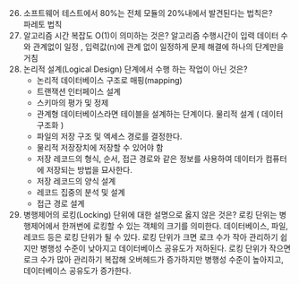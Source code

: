 26. 소프트웨어 테스트에서 80%는 전체 모듈의 20%내에서 발견된다는 법칙은?  
      파레토 법칙  
35. 알고리즘 시간 복잡도 O(1)이 의미하는 것은? 
      알고리즘 수행시간이 입력 데이터 수와 관계없이 일정 , 입력값(n)에 관계 없이 일정하게 문제 해결에 하나의 단계만을 거침
49. 논리적 설계(Logical Design) 단계에서 수행 하는 작업이 아닌 것은?
      * 논리적 데이터베이스 구조로 매핑(mapping)
      * 트랜잭션 인터페이스 설계
      * 스키마의 평가 및 정제 
      * 관계형 데이터베이스라면 테이블을 설계하는 단계이다.
    물리적 설계 ( 데이터 구조화 ) 
      * 파일의 저장 구조 및 엑세스 경로를 결정한다.
      * 물리적 저장장치에 저장할 수 있어야 함
      * 저장 레코드의 형식, 순서, 접근 경로와 같은 정보를 사용하여 데이터가 컴퓨터에 저장되는 방법을 묘사한다.
      * 저장 레코드의 양식 설계
      * 레코드 집중의 분석 및 설계
      * 접근 경로 설계
51. 병행제어의 로킹(Locking) 단위에 대한 설명으로 옳지 않은 것은? 
      로킹 단위는 병행제어에서 한꺼번에 로킹할 수 있는 객체의 크기를 의미한다.
      데이터베이스, 파일, 레코드 등은 로킹 단위가 될 수 있다.
      로킹 단위가 크면 로크 수가 작아 관리하기 쉽지만 병행성 수준이 낮아지고 데이터베이스 공유도가 저하된다.
      로킹 단위가 작으면 로크 수가 많아 관리하기 복잡해 오버헤드가 증가하지만 병행성 수준이 높아지고, 데이터베이스 공유도가 증가한다.

